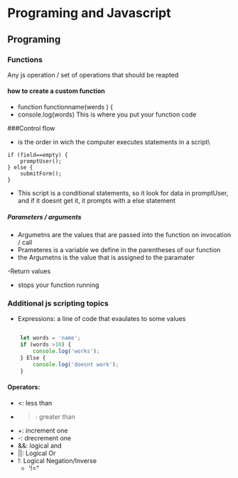 # Programing and Javascript

## Programing

### Functions

Any js operation / set of operations that should be reapted 

#### how to create a custom function
- function functionname(werds ) {
- console.log(words)
  This is where you put your function code

###Control flow
  - is the order in wich the computer executes statements in a script\
  
```
if (field==empty) {
    promptUser();
} else {
    submitForm();
}
```
- This script is a conditional statements, so it look for data in promptUser, and if it doesnt get it, it prompts with a else statement
  
##### Parameters / arguments


 - Argumetns are the values that are passed into the function on invocation / call
- Prameteres is a variable we define in the parentheses of our function
- the Argumetns is the value that is assigned to the paramater 

-Return values
-   stops your function running

### Additional js scripting topics

- Expressions: a line of code that evaulates to some values

```js

    let words = 'name';
    if (words >10) {
        console.log('works');
    } Else {
        console.log('doesnt work');
    }

```

#### Operators:
-   <: less than
-   >: greater than
-   +: increment one
-   -: drecrement one
-   &&: logical and
-   ||: Logical Or
-   !: Logical Negation/Inverse
    -   '!="
